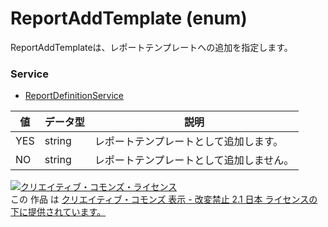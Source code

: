 # ReportAddTemplate (enum)
ReportAddTemplateは、レポートテンプレートへの追加を指定します。
### Service
+ [ReportDefinitionService](../services/ReportDefinitionService.md)

| 値 | データ型 | 説明 | 
|---|---|---|
| YES| string| レポートテンプレートとして追加します。 |
| NO| string| レポートテンプレートとして追加しません。 |
<a rel="license" href="http://creativecommons.org/licenses/by-nd/2.1/jp/"><img alt="クリエイティブ・コモンズ・ライセンス" style="border-width:0" src="https://i.creativecommons.org/l/by-nd/2.1/jp/88x31.png" /></a><br />この 作品 は <a rel="license" href="http://creativecommons.org/licenses/by-nd/2.1/jp/">クリエイティブ・コモンズ 表示 - 改変禁止 2.1 日本 ライセンスの下に提供されています。</a>
